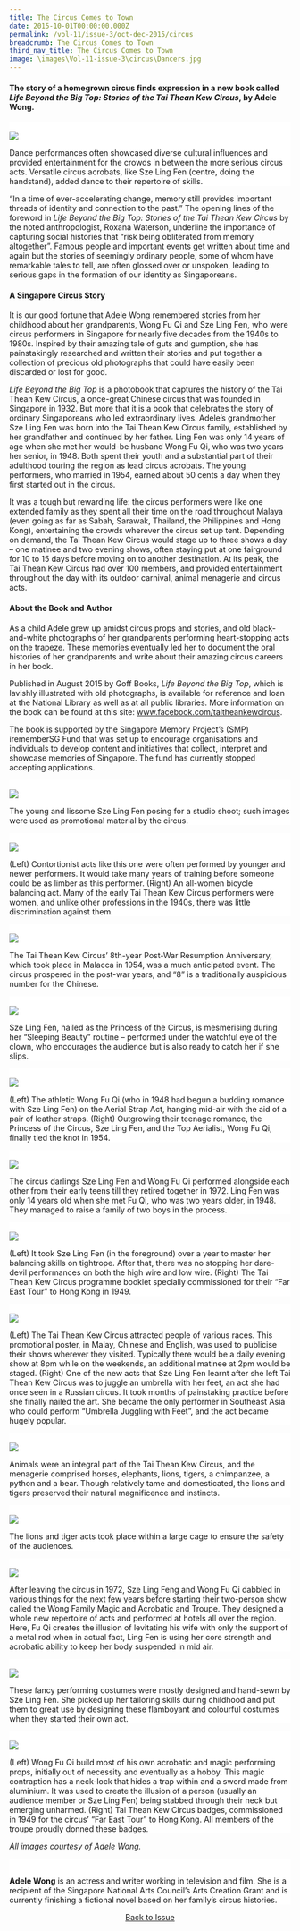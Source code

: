 ```yaml
---
title: The Circus Comes to Town
date: 2015-10-01T00:00:00.000Z
permalink: /vol-11/issue-3/oct-dec-2015/circus
breadcrumb: The Circus Comes to Town
third_nav_title: The Circus Comes to Town
image: \images\Vol-11-issue-3\circus\Dancers.jpg
---
```

<style>
table { 
	background-color: #fce0e5;
	}
.infobox { 
  padding: 20px;
  margin: 20px;
  background: #fce0e5
}
</style>

#### The story of a homegrown circus finds expression in a new book called *Life Beyond the Big Top: Stories of the Tai Thean Kew Circus*, by **Adele Wong**. 

<div style="background-color: white;">
<br/>
<img src="\images\Vol-11-issue-3\circus\Dancers.jpg">

Dance performances often showcased diverse cultural influences and provided entertainment for the crowds in between the more serious circus acts. Versatile circus acrobats, like Sze Ling Fen (centre, doing the handstand), added dance to their repertoire of skills.

</div>

“In a time of ever-accelerating change, memory still provides important threads of identity and connection to the past.” The opening lines of the foreword in *Life Beyond the Big Top: Stories of the Tai Thean Kew Circus* by the noted anthropologist, Roxana Waterson, underline the importance of capturing social histories that “risk being obliterated from memory altogether”. Famous people and important events get written about time and again but the stories of seemingly ordinary people, some of whom have remarkable tales to tell, are often glossed over or unspoken, leading to serious gaps in the formation of our identity as Singaporeans. 

#### **A Singapore Circus Story**
It is our good fortune that Adele Wong remembered stories from her childhood about her grandparents, Wong Fu Qi and Sze Ling Fen, who were circus performers in Singapore for nearly five decades from the 1940s to 1980s. Inspired by their amazing tale of guts and gumption, she has painstakingly researched and written their stories and put together a collection of precious old photographs that could have easily been discarded or lost for good.

*Life Beyond the Big Top* is a photobook that captures the history of the Tai Thean Kew Circus, a once-great Chinese circus that was founded in Singapore in 1932. But more that it is a book that celebrates the story of ordinary Singaporeans who led extraordinary lives. Adele’s grandmother Sze Ling Fen was born into the Tai Thean Kew Circus family, established by her grandfather and continued by her father. Ling Fen was only 14 years of age when she met her would-be husband Wong Fu Qi, who was two years her senior, in 1948. Both spent their youth and a substantial part of their adulthood touring the region as lead circus acrobats. The young performers, who married in 1954, earned about 50 cents a day when they first started out in the circus.

It was a tough but rewarding life: the circus performers were like one extended family as they spent all their time on the road throughout Malaya (even going as far as Sabah, Sarawak, Thailand, the Philippines and Hong Kong), entertaining the crowds wherever the circus set up tent. Depending on demand, the Tai Thean Kew Circus would stage up to three shows a day – one matinee and two evening shows, often staying put at one fairground for 10 to 15 days before moving on to another destination. At its peak, the Tai Thean Kew Circus had over 100 members, and provided entertainment throughout the day with its outdoor carnival, animal menagerie and circus acts. 

#### **About the Book and Author**
As a child Adele grew up amidst circus props and stories, and old black-and-white photographs of her grandparents performing heart-stopping acts on the trapeze. These memories eventually led her to document the oral histories of her grandparents and write about their amazing circus careers in her book.

Published in August 2015 by Goff Books, *Life Beyond the Big Top*, which is lavishly illustrated with old photographs, is available for reference and loan at the National Library as well as at all public libraries. More information on the book can be found at this site: www.facebook.com/taitheankewcircus.

The book is supported by the Singapore Memory Project’s (SMP) irememberSG Fund that was set up to encourage organisations and individuals to develop content and initiatives that collect, interpret and showcase memories of Singapore. The fund has currently stopped accepting applications.

<div style="background-color: white;">
<br/>
<img src="\images\Vol-11-issue-3\circus\Szeling.jpg">

The young and lissome Sze Ling Fen posing for a studio shoot; such images were used as promotional material by the circus.

</div>

<div style="background-color: white;">
<br/>
<img src="\images\Vol-11-issue-3\circus\Contortion.jpg">

(Left) Contortionist acts like this one were often performed by younger and newer performers. It would take many years of training before someone could be as limber as this performer. (Right) An all-women bicycle balancing act. Many of the early Tai Thean Kew Circus performers were women, and unlike other professions in the 1940s, there was little discrimination against them.

</div>

<div style="background-color: white;">
<br/>
<img src="\images\Vol-11-issue-3\circus\TaiTheanKewCircus.jpg">

The Tai Thean Kew Circus’ 8th-year Post-War Resumption Anniversary, which took place in Malacca in 1954, was a much anticipated event. The circus prospered in the post-war years, and “8” is a traditionally auspicious number for the Chinese.

</div>

<div style="background-color: white;">
<br/>
<img src="\images\Vol-11-issue-3\circus\Sleepingbeauty.jpg">

Sze Ling Fen, hailed as the Princess of the Circus, is mesmerising during her “Sleeping Beauty” routine – performed under the watchful eye of the clown, who encourages the audience but is also ready to catch her if she slips.

</div>

<div style="background-color: white;">
<br/>
<img src="\images\Vol-11-issue-3\circus\WongFuQi&Wedding.jpg">

(Left) The athletic Wong Fu Qi (who in 1948 had begun a budding romance with Sze Ling Fen) on the Aerial Strap Act, hanging mid-air with the aid of a pair of leather straps. (Right) Outgrowing their teenage romance, the Princess of the Circus, Sze Ling Fen, and the Top Aerialist, Wong Fu Qi, finally tied the knot in 1954.

</div>

<div style="background-color: white;">
<br/>
<img src="\images\Vol-11-issue-3\circus\CircusDarlings.jpg">

The circus darlings Sze Ling Fen and Wong Fu Qi performed alongside each other from their early teens till they retired together in 1972. Ling Fen was only 14 years old when she met Fu Qi, who was two years older, in 1948. They managed to raise a family of two boys in the process.

</div>

<div style="background-color: white;">
<br/>
<img src="\images\Vol-11-issue-3\circus\no10&16.jpg">

(Left) It took Sze Ling Fen (in the foreground) over a year to master her balancing skills on tightrope. After that, there was no stopping her dare-devil performances on both the high wire and low wire. (Right) The Tai Thean Kew Circus programme booklet specially commissioned for their “Far East Tour” to Hong Kong in 1949.

</div>

<div style="background-color: white;">
<br/>
<img src="\images\Vol-11-issue-3\circus\no11&12.jpg">

(Left) The Tai Thean Kew Circus attracted people of various races. This promotional poster, in Malay, Chinese and English, was used to publicise their shows wherever they visited. Typically there would be a daily evening show at 8pm while on the weekends, an additional matinee at 2pm would be staged. (Right) One of the new acts that Sze Ling Fen learnt after she left Tai Thean Kew Circus was to juggle an umbrella with her feet, an act she had once seen in a Russian circus. It took months of painstaking practice before she finally nailed the art. She became the only performer in Southeast Asia who could perform “Umbrella Juggling with Feet”, and the act became hugely popular.

</div>

<div style="background-color: white;">
<br/>
<img src="\images\Vol-11-issue-3\circus\14.jpg">

Animals were an integral part of the Tai Thean Kew Circus, and the menagerie comprised horses, elephants, lions, tigers, a chimpanzee, a python and a bear. Though relatively tame and domesticated, the lions and tigers preserved their natural magnificence and instincts.

</div>

<div style="background-color: white;">
<br/>
<img src="\images\Vol-11-issue-3\circus\no13.jpg">

The lions and tiger acts took place within a large cage to ensure the safety of the audiences.

</div>

<div style="background-color: white;">
<br/>
<img src="\images\Vol-11-issue-3\circus\15.jpg">

After leaving the circus in 1972, Sze Ling Feng and Wong Fu Qi dabbled in various things for the next few years before starting their two-person show called the Wong Family Magic and Acrobatic and Troupe. They designed a whole new repertoire of acts and performed at hotels all over the region. Here, Fu Qi creates the illusion of levitating his wife with only the support of a metal rod when in actual fact, Ling Fen is using her core strength and acrobatic ability to keep her body suspended in mid air.

</div>

<div style="background-color: white;">
<br/>
<img src="\images\Vol-11-issue-3\circus\17&18.jpg">

These fancy performing costumes were mostly designed and hand-sewn by Sze Ling Fen. She picked up her tailoring skills during childhood and put them to great use by designing these flamboyant and colourful costumes when they started their own act.

</div>

<div style="background-color: white;">
<br/>
<img src="\images\Vol-11-issue-3\circus\19&20.jpg">

(Left) Wong Fu Qi build most of his own acrobatic and magic performing props, initially out of necessity and eventually as a hobby. This magic contraption has a neck-lock that hides a trap within and a sword made from aluminium. It was used to create the illusion of a person (usually an audience member or Sze Ling Fen) being stabbed through their neck but emerging unharmed. (Right) Tai Thean Kew Circus badges, commissioned in 1949 for the circus’ “Far East Tour” to Hong Kong. All members of the troupe proudly donned these badges.

</div>

<i>All images courtesy of Adele Wong.</i>

<div style="background-color: white;">
<br/>

<b>Adele Wong</b> is an actress and writer working in television and film. She is a recipient of the Singapore National Arts Council’s Arts Creation Grant and is currently finishing a fictional novel based on her family’s circus histories.

</div>

<a href="https://nlb-ba-staging.netlify.app/vol-11/issue-3/oct-dec-2015/"><center>Back to Issue</center></a>
